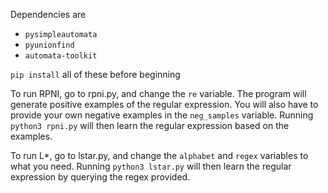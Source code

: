 Dependencies are 
- `pysimpleautomata`
- `pyunionfind`
- `automata-toolkit`

`pip install` all of these before beginning 

To run RPNI, go to rpni.py, and change the `re` variable. The program will generate positive examples of the regular expression.
You will also have to provide your own negative examples in the `neg_samples` variable. Running
`python3 rpni.py`
will then learn the regular expression based on the examples.

To run L*, go to lstar.py, and change the `alphabet` and `regex` variables to what you need. Running
`python3 lstar.py`
will then learn the regular expression by querying the regex provided.